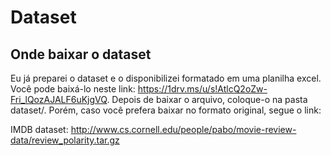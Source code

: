 # Dataset

## Onde baixar o dataset

Eu já preparei o dataset e o disponibilizei formatado em uma planilha excel. Você pode baixá-lo neste link: https://1drv.ms/u/s!AtlcQ2oZw-Fri_lQozAJALF6uKjgVQ. Depois de baixar o arquivo, coloque-o na pasta dataset/. Porém, caso
você prefera baixar no formato original, segue o link:

IMDB dataset: http://www.cs.cornell.edu/people/pabo/movie-review-data/review_polarity.tar.gz
